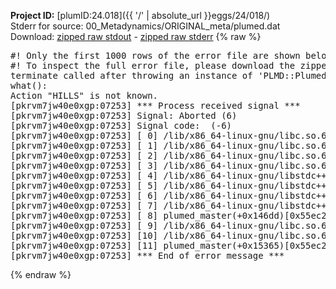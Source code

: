 **Project ID:** [plumID:24.018]({{ '/' | absolute_url }}eggs/24/018/)  
Stderr for source:  00_Metadynamics/ORIGINAL_meta/plumed.dat   
Download: [zipped raw stdout](plumed.dat.plumed_master.stdout.txt.zip) - [zipped raw stderr](plumed.dat.plumed_master.stderr.txt.zip) 
{% raw %}
<pre>
#! Only the first 1000 rows of the error file are shown below
#! To inspect the full error file, please download the zipped raw stderr file above
terminate called after throwing an instance of 'PLMD::Plumed::Exception'
what():
Action "HILLS" is not known.
[pkrvm7jw40e0xgp:07253] *** Process received signal ***
[pkrvm7jw40e0xgp:07253] Signal: Aborted (6)
[pkrvm7jw40e0xgp:07253] Signal code:  (-6)
[pkrvm7jw40e0xgp:07253] [ 0] /lib/x86_64-linux-gnu/libc.so.6(+0x45330)[0x7effebe45330]
[pkrvm7jw40e0xgp:07253] [ 1] /lib/x86_64-linux-gnu/libc.so.6(pthread_kill+0x11c)[0x7effebe9eb2c]
[pkrvm7jw40e0xgp:07253] [ 2] /lib/x86_64-linux-gnu/libc.so.6(gsignal+0x1e)[0x7effebe4527e]
[pkrvm7jw40e0xgp:07253] [ 3] /lib/x86_64-linux-gnu/libc.so.6(abort+0xdf)[0x7effebe288ff]
[pkrvm7jw40e0xgp:07253] [ 4] /lib/x86_64-linux-gnu/libstdc++.so.6(+0xa5ff5)[0x7effec2a5ff5]
[pkrvm7jw40e0xgp:07253] [ 5] /lib/x86_64-linux-gnu/libstdc++.so.6(+0xbb0da)[0x7effec2bb0da]
[pkrvm7jw40e0xgp:07253] [ 6] /lib/x86_64-linux-gnu/libstdc++.so.6(_ZSt10unexpectedv+0x0)[0x7effec2a5a55]
[pkrvm7jw40e0xgp:07253] [ 7] /lib/x86_64-linux-gnu/libstdc++.so.6(+0xa5a6f)[0x7effec2a5a6f]
[pkrvm7jw40e0xgp:07253] [ 8] plumed_master(+0x146dd)[0x55ec2fefe6dd]
[pkrvm7jw40e0xgp:07253] [ 9] /lib/x86_64-linux-gnu/libc.so.6(+0x2a1ca)[0x7effebe2a1ca]
[pkrvm7jw40e0xgp:07253] [10] /lib/x86_64-linux-gnu/libc.so.6(__libc_start_main+0x8b)[0x7effebe2a28b]
[pkrvm7jw40e0xgp:07253] [11] plumed_master(+0x15365)[0x55ec2feff365]
[pkrvm7jw40e0xgp:07253] *** End of error message ***
</pre>
{% endraw %}
